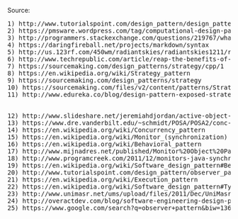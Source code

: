 
Source:
<pre>
1) http://www.tutorialspoint.com/design_pattern/design_pattern_overview.htm
2) https://pmsware.wordpress.com/tag/computational-design-patterns/
3) http://programmers.stackexchange.com/questions/219767/what-if-i-will-not-use-software-design-patterns
4) https://daringfireball.net/projects/markdown/syntax
5) http://us.123rf.com/450wm/radiantskies/radiantskies1211/radiantskies121100160/16083976-abstract-word-cloud-for-software-design-pattern-with-related-tags-and-terms.jpg
6) http://www.techrepublic.com/article/reap-the-benefits-of-design-patterns-in-software-development/
7) https://sourcemaking.com/design_patterns/strategy/cpp/1
8) https://en.wikipedia.org/wiki/Strategy_pattern
9) https://sourcemaking.com/design_patterns/strategy
10) https://sourcemaking.com/files/v2/content/patterns/Strategy_example1-2x.png
11) http://www.edureka.co/blog/design-pattern-exposed-strategy-pattern/


12) http://www.slideshare.net/jeremiahdjordan/active-object-design-pattern
13) https://www.dre.vanderbilt.edu/~schmidt/POSA/POSA2/conc-patterns.html
14) https://en.wikipedia.org/wiki/Concurrency_pattern
15) https://en.wikipedia.org/wiki/Monitor_(synchronization)
16) https://en.wikipedia.org/wiki/Behavioral_pattern
17) http://www.mijnadres.net/published/Monitor%20Object%20Pattern.pdf
18) http://www.programcreek.com/2011/12/monitors-java-synchronization-mechanism/
19) https://en.wikipedia.org/wiki/Software_design_pattern#Behavioral_patterns
20) http://www.tutorialspoint.com/design_pattern/observer_pattern.htm
21) https://en.wikipedia.org/wiki/Execution_pattern
22) https://en.wikipedia.org/wiki/Software_design_pattern#Types
23) http://www.unimasr.net/ums/upload/files/2011/Dec/UniMasr.com_3a8bf54773dd74e5b6a8886420ebba4d.pdf
24) http://overactdev.com/blog/software-engineering-design-patterns/
25) https://www.google.com/search?q=observer+pattern&biw=1366&bih=643&source=lnms&tbm=isch&sa=X&sqi=2&ved=0ahUKEwjO6MLw1dnJAhVI54MKHeaPAPsQ_AUIBygC#imgrc=Gkt87IkCvHZS0M%3A

</pre>
